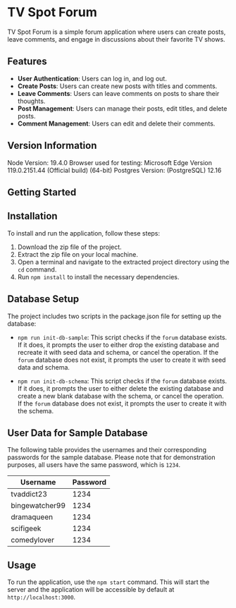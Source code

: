 # TV Spot Forum

TV Spot Forum is a simple forum application where users can create posts, leave comments, and engage in discussions about their favorite TV shows.

## Features

- **User Authentication**: Users can log in, and log out.
- **Create Posts**: Users can create new posts with titles and comments.
- **Leave Comments**: Users can leave comments on posts to share their thoughts.
- **Post Management**: Users can manage their posts, edit titles, and delete posts.
- **Comment Management**: Users can edit and delete their comments.

## Version Information

Node Version: 19.4.0
Browser used for testing: Microsoft Edge Version 119.0.2151.44 (Official build) (64-bit)
Postgres Version: (PostgreSQL) 12.16

## Getting Started

## Installation

To install and run the application, follow these steps:

1. Download the zip file of the project.
2. Extract the zip file on your local machine.
3. Open a terminal and navigate to the extracted project directory using the `cd` command.
4. Run `npm install` to install the necessary dependencies.

## Database Setup

The project includes two scripts in the package.json file for setting up the database:

- `npm run init-db-sample`: This script checks if the `forum` database exists. If it does, it prompts the user to either drop the existing database and recreate it with seed data and schema, or cancel the operation. If the `forum` database does not exist, it prompts the user to create it with seed data and schema.

- `npm run init-db-schema`: This script checks if the `forum` database exists. If it does, it prompts the user to either delete the existing database and create a new blank database with the schema, or cancel the operation. If the `forum` database does not exist, it prompts the user to create it with the schema.

## User Data for Sample Database

The following table provides the usernames and their corresponding passwords for the sample database. Please note that for demonstration purposes, all users have the same password, which is `1234`. 

| Username       | Password |
| -------------- | -------- |
| tvaddict23     | 1234     |
| bingewatcher99 | 1234     |
| dramaqueen     | 1234     |
| scifigeek      | 1234     |
| comedylover    | 1234     |


## Usage

To run the application, use the `npm start` command. This will start the server and the application will be accessible by default at `http://localhost:3000`.